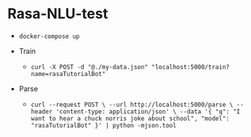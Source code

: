 # Rasa-NLU-test

- `docker-compose up`

- Train
    - `curl -X POST -d "@./my-data.json" "localhost:5000/train?name=rasaTutorialBot"`
    
- Parse
    - `curl --request POST \
      --url http://localhost:5000/parse \
      --header 'content-type: application/json' \
      --data '{
     "q": "I want to hear a chuck norris joke about school",
     "model": "rasaTutorialBot"
    }' | python -mjson.tool
    `